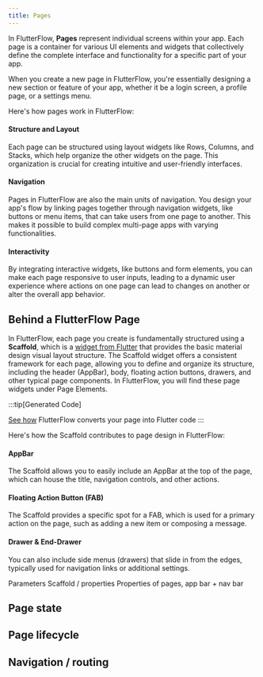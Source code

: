 ```yaml
---
title: Pages
---
```


In FlutterFlow, **Pages** represent individual screens within your app. Each
page is
a container for various UI elements and widgets that collectively define the
complete interface and functionality for a specific part of your app.

When you
create a new page in FlutterFlow, you're essentially designing a new section or
feature of your app, whether it be a login screen, a profile page, or a settings
menu.

Here's how pages work in FlutterFlow:

#### Structure and Layout

Each page can be structured using layout widgets like
Rows, Columns, and Stacks, which help organize the other widgets on the page.
This organization is crucial for creating intuitive and user-friendly
interfaces.

#### Navigation

Pages in FlutterFlow are also the main units of navigation. You
design your app's flow by linking pages together through navigation widgets,
like buttons or menu items, that can take users from one page to another. This
makes it possible to build complex multi-page apps with varying functionalities.

#### Interactivity

By integrating interactive widgets, like buttons and form
elements, you can make each page responsive to user inputs, leading to a dynamic
user experience where actions on one page can lead to changes on another or
alter the overall app behavior.

## Behind a FlutterFlow Page

In FlutterFlow, each page you create is fundamentally structured using a
**Scaffold**, which is
a [widget from Flutter](https://api.flutter.dev/flutter/material/Scaffold-class.html)
that provides the basic material design
visual layout structure. The Scaffold widget offers a consistent framework for
each page, allowing you to define and organize its structure, including the
header (AppBar), body, floating action buttons, drawers, and other typical page
components. In FlutterFlow, you will find these page widgets under Page
Elements.

:::tip[Generated Code]

[See how](../generated-code.md) FlutterFlow converts your page into Flutter
code
:::

Here's how the Scaffold contributes to page design in FlutterFlow:

#### AppBar

The Scaffold allows you to easily include an AppBar at the top of the page,
which can house the title, navigation controls, and other actions.

#### Floating Action Button (FAB)

The Scaffold provides a specific spot for a FAB, which is used for a primary
action on the page, such as adding a new item or composing a message.

#### Drawer & End-Drawer

You can also include side menus (drawers) that slide in from the edges,
typically used for navigation links or additional settings.

Parameters
Scaffold / properties Properties of pages, app bar + nav bar

## Page state

## Page lifecycle

## Navigation / routing	
	
